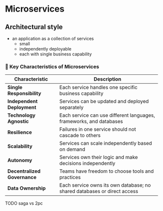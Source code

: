 # Microservices

## Architectural style
- an application as a collection of services
    - small
    - independently deployable
    - each with single business capability

### 🔑 Key Characteristics of Microservices

| Characteristic           | Description                                                                 |
|--------------------------|-----------------------------------------------------------------------------|
| **Single Responsibility**| Each service handles one specific business capability                       |
| **Independent Deployment**| Services can be updated and deployed separately                            |
| **Technology Agnostic**  | Each service can use different languages, frameworks, and databases         |
| **Resilience**           | Failures in one service should not cascade to others                        |
| **Scalability**          | Services can scale independently based on demand                            |
| **Autonomy**             | Services own their logic and make decisions independently                   |
| **Decentralized Governance** | Teams have freedom to choose tools and practices                     |
| **Data Ownership**       | Each service owns its own database; no shared databases or direct access    |

TODO saga vs 2pc